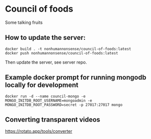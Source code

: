 # Council of foods

Some talking fruits

## How to update the server:

```
docker build . -t nonhumannonsense/council-of-foods:latest
docker push nonhumannonsense/council-of-foods:latest
```

Then update the server, see server repo.

## Example docker prompt for running mongodb locally for development

```
docker run -d --name council-mongo -e MONGO_INITDB_ROOT_USERNAME=mongoadmin -e MONGO_INITDB_ROOT_PASSWORD=secret -p 27017:27017 mongo

```

## Converting transparent videos

https://rotato.app/tools/converter
